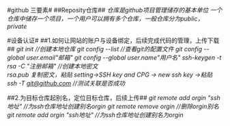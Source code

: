 #github 三要素#
##Reposity仓库##
*仓库是github项目管理储存的基本单位*
*一个仓库中储存一个项目，一个用户可以拥有多个仓库，一般仓库分为public，private*













#设备认证#
##1.如何让网站的账户与设备绑定，后续完成代码的管理，上传下载##
*git init                                    //创建本地仓库*
*git config --list                           //查看git的配置文件*
*git config --global user.email"邮箱"*
*git config --global user.name"用户名"*
*ssh-keygen -t rsa -C "注册邮箱"            //创建本地密文*
<br>
*rsa.pub 复制密文，粘贴 setting->SSH key and CPG -> new ssh key ->粘贴*
*ssh -T git@github.com                       //测试关联是否成功*

##2.为目标仓库起别名，定位目标仓库，后续上传##
*git remote add orgin "ssh地址"             //为ssh仓库地址创建别名orgin*
*git remote remove orgin                    //删除orgin别名*
*git remote add orgin "ssh地址"             //为ssh仓库地址创建别名为orgin*           
